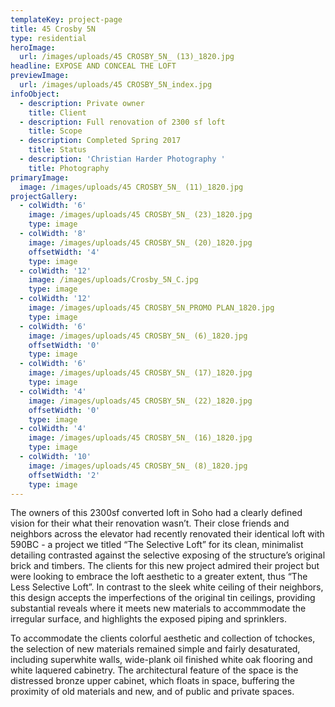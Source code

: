 ```yaml
---
templateKey: project-page
title: 45 Crosby 5N
type: residential
heroImage:
  url: /images/uploads/45 CROSBY_5N_ (13)_1820.jpg
headline: EXPOSE AND CONCEAL THE LOFT
previewImage:
  url: /images/uploads/45 CROSBY_5N_index.jpg
infoObject:
  - description: Private owner
    title: Client
  - description: Full renovation of 2300 sf loft
    title: Scope
  - description: Completed Spring 2017
    title: Status
  - description: 'Christian Harder Photography '
    title: Photography
primaryImage:
  image: /images/uploads/45 CROSBY_5N_ (11)_1820.jpg
projectGallery:
  - colWidth: '6'
    image: /images/uploads/45 CROSBY_5N_ (23)_1820.jpg
    type: image
  - colWidth: '8'
    image: /images/uploads/45 CROSBY_5N_ (20)_1820.jpg
    offsetWidth: '4'
    type: image
  - colWidth: '12'
    image: /images/uploads/Crosby_5N_C.jpg
    type: image
  - colWidth: '12'
    image: /images/uploads/45 CROSBY_5N_PROMO PLAN_1820.jpg
    type: image
  - colWidth: '6'
    image: /images/uploads/45 CROSBY_5N_ (6)_1820.jpg
    offsetWidth: '0'
    type: image
  - colWidth: '6'
    image: /images/uploads/45 CROSBY_5N_ (17)_1820.jpg
    type: image
  - colWidth: '4'
    image: /images/uploads/45 CROSBY_5N_ (22)_1820.jpg
    offsetWidth: '0'
    type: image
  - colWidth: '4'
    image: /images/uploads/45 CROSBY_5N_ (16)_1820.jpg
    type: image
  - colWidth: '10'
    image: /images/uploads/45 CROSBY_5N_ (8)_1820.jpg
    offsetWidth: '2'
    type: image
---
```

The owners of this 2300sf converted loft in Soho had a clearly defined vision for their what their renovation wasn’t. Their close friends and neighbors across the elevator had recently renovated their identical loft with 590BC - a project we titled “The Selective Loft” for its clean, minimalist detailing contrasted against the selective exposing of the structure’s original brick and timbers. The clients for this new project admired their project but were looking to embrace the loft aesthetic to a greater extent, thus “The Less Selective Loft”. In contrast to the sleek white ceiling of their neighbors, this design accepts the imperfections of the original tin ceilings, providing substantial reveals where it meets new materials to accommmodate the irregular surface, and highlights the exposed piping and sprinklers. 



To accommodate the clients colorful aesthetic and collection of tchockes, the selection of new materials remained simple and fairly desaturated, including superwhite walls, wide-plank oil finished white oak flooring and white laquered cabinetry. The architectural feature of the space is the distressed bronze upper cabinet, which floats in space, buffering the proximity of old materials and new, and of public and private spaces.
